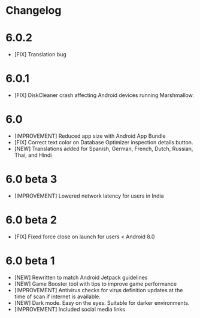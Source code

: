 # Changelog

# 6.0.2

- [FIX] Translation bug

# 6.0.1

- [FIX] DiskCleaner crash affecting Android devices running Marshmallow.

# 6.0

- [IMPROVEMENT] Reduced app size with Android App Bundle
- [FIX] Correct text color on Database Optimizer inspection details button.
- [NEW] Translations added for Spanish, German, French, Dutch, Russian, Thai, and Hindi

# 6.0 beta 3

- [IMPROVEMENT] Lowered network latency for users in India

# 6.0 beta 2

- [FIX] Fixed force close on launch for users < Android 8.0

# 6.0 beta 1

- [NEW] Rewritten to match Android Jetpack guidelines
- [NEW] Game Booster tool with tips to improve game performance
- [IMPROVEMENT] Antivirus checks for virus definition updates at the time of scan if internet is available.
- [NEW] Dark mode. Easy on the eyes. Suitable for darker environments.
- [IMPROVEMENT] Included social media links